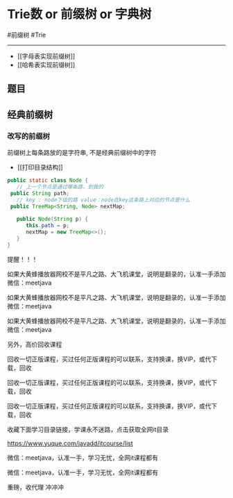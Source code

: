 # Trie数 or 前缀树 or 字典树

#前缀树 
#Trie


---
- [[字母表实现前缀树]]
- [[哈希表实现前缀树]]


## 题目

## 经典前缀树


### 改写的前缀树

前缀树上每条路放的是字符串, 不是经典前缀树中的字符
- [[打印目录结构]]

```java
public static class Node {  
   // 上一个节点是通过哪条路，到我的  
 public String path;  
   // key : node下级的路 value：node在key这条路上对应的节点是什么  
 public TreeMap<String, Node> nextMap;  
     
   public Node(String p) {  
      this.path = p;  
      nextMap = new TreeMap<>();  
   }  
}


```



提醒！！！ 

如果大黄蜂播放器网校不是平凡之路、大飞机课堂，说明是翻录的，认准一手添加微信：meetjava 

如果大黄蜂播放器网校不是平凡之路、大飞机课堂，说明是翻录的，认准一手添加微信：meetjava 

如果大黄蜂播放器网校不是平凡之路、大飞机课堂，说明是翻录的，认准一手添加微信：meetjava 

另外，高价回收课程 

回收一切正版课程，买过任何正版课程的可以联系，支持换课，换VIP，或代下载，回收 

回收一切正版课程，买过任何正版课程的可以联系，支持换课，换VIP，或代下载，回收 

回收一切正版课程，买过任何正版课程的可以联系，支持换课，换VIP，或代下载，回收 

收藏下面学习目录链接，学课永不迷路，点击获取全网it目录 

https://www.yuque.com/javadd/itcourse/list 

微信：meetjava，认准一手，学习无忧，全网it课程都有 

微信：meetjava，认准一手，学习无忧，全网it课程都有 

重磅，收代理 冲冲冲 